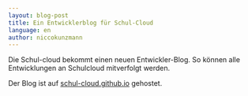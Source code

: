 ```yaml
---
layout: blog-post
title: Ein Entwicklerblog für Schul-Cloud
language: en
author: niccokunzmann
---
```


Die Schul-cloud bekommt einen neuen Entwickler-Blog.
So können alle Entwicklungen an Schulcloud mitverfolgt werden.

<!--more-->

Der Blog ist auf [schul-cloud.github.io][blog] gehostet.


[blog]: https://schul-cloud.github.io


